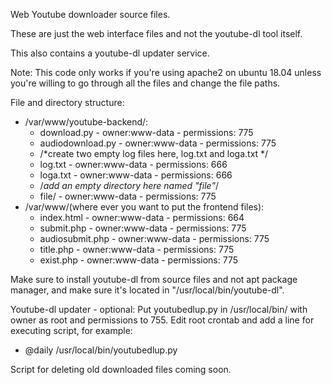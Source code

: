 Web Youtube downloader source files. 

These are just the web interface files and not the youtube-dl tool itself.

This also contains a youtube-dl updater service.

Note: This code only works if you're using apache2 on ubuntu 18.04 unless you're willing to go through all the files and change the file paths.

File and directory structure: 
-   /var/www/youtube-backend/: 
    -   download.py - owner:www-data - permissions: 775
    -   audiodownload.py - owner:www-data - permissions: 775
    -   /*create two empty log files here, log.txt and loga.txt */
    -   log.txt - owner:www-data - permissions: 666
    -   loga.txt - owner:www-data - permissions: 666
    -   /*add an empty directory here named "file"*/
    -   file/ - owner:www-data - permissions: 775
-   /var/www/(where ever you want to put the frontend files):
    -   index.html - owner:www-data - permissions: 664
    -   submit.php - owner:www-data - permissions: 775
    -   audiosubmit.php - owner:www-data - permissions: 775
    -   title.php - owner:www-data - permissions: 775
    -   exist.php - owner:www-data - permissions: 775
        
Make sure to install youtube-dl from source files and not apt package manager, and make sure it's located in "/usr/local/bin/youtube-dl".

Youtube-dl updater - optional:
Put youtubedlup.py in /usr/local/bin/ with owner as root and permissions to 755.
Edit root crontab and add a line for executing script, for example:
-   @daily /usr/local/bin/youtubedlup.py
    
Script for deleting old downloaded files coming soon.
